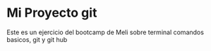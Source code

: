 # Mi Proyecto git 

Este es un ejercicio del bootcamp de Meli sobre terminal comandos basicos, git y git hub

